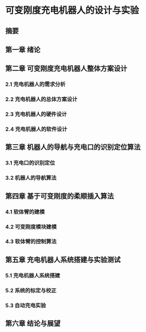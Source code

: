 # 可变刚度充电机器人的设计与实验

## 摘要

## 第一章 绪论
## 第二章 可变刚度充电机器人整体方案设计
### 2.1 充电机器人的需求分析
### 2.2 充电机器人的总体方案设计
### 2.3 充电机器人的硬件设计
### 2.4 充电机器人的软件设计
## 第三章 机器人的导航与充电口的识别定位算法
### 3.1 充电口的识别定位
### 3.2 机器人的导航算法
## 第四章 基于可变刚度的柔顺插入算法
### 4.1 软体臂的建模
### 4.2 可变刚度模块建模
### 4.3 软体臂的控制算法
## 第五章 充电机器人系统搭建与实验测试
### 5.1 充电机器人系统搭建
### 5.2 系统的标定与校正
### 5.3 自动充电实验
## 第六章 结论与展望
